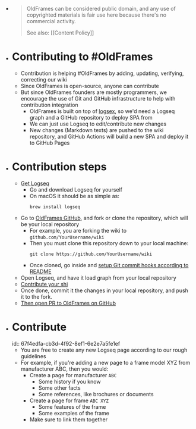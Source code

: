 - > OldFrames can be considered public domain, and any use of copyrighted materials is fair use here because there's no commercial activity.
  >
  >See also: [[Content Policy]]
- # Contributing to #OldFrames
	- Contribution is helping #OldFrames by adding, updating, verifying, correcting our wiki
	- Since OldFrames is open-source, anyone can contribute
	- But since OldFrames founders are mostly programmers, we encourage the use of Git and GitHub infrastructure to help with contribution integration
		- OldFrames is built on top of [logsex](https://github.com/soyart/logsex), so we'd need a Logseq graph and a GitHub repository to deploy SPA from
		- We can just use Logseq to edit/contribute new changes
		- New changes (Markdown texts) are pushed to the wiki repository, and GitHub Actions will build a new SPA and deploy it to GitHub Pages
- # Contribution steps
	- [Get Logseq](https://logseq.com)
		- Go and download Logseq for yourself
		- On macOS it should be as simple as:
		  ```shell
		  brew install logseq
		  ```
	- Go to [OldFrames GitHub](https://github.com/OldFrames/wiki), and fork or clone the repository, which will be your local repository
		- For example, you are forking the wiki to `github.com/YourUsername/wiki`
		- Then you must clone this repository down to your local machine:
		  ```shell
		  git clone https://github.com/YourUsername/wiki
		  ```
		- Once cloned, go inside and [setup Git commit hooks according to README](https://github.com/OldFrames/wiki/blob/master/README.md)
	- Open Logseq, and have it load graph from your local repository
	- [Contribute your shi](((67f4edfa-cb3d-4f92-8ef1-6e2e7a5fe1ef)))
	- Once done, commit it the changes in your local repository, and push it to the fork.
	- [Then open PR to OldFrames on GitHub](https://docs.github.com/en/pull-requests/collaborating-with-pull-requests/proposing-changes-to-your-work-with-pull-requests/creating-a-pull-request-from-a-fork)
- # Contribute
  id:: 67f4edfa-cb3d-4f92-8ef1-6e2e7a5fe1ef
	- You are free to create any new Logseq page according to our rough guidelines
	- For example, if you're adding a new page to a frame model XYZ from manufacturer ABC, then you would:
		- Create a page for manufacturer `ABC`
			- Some history if you know
			- Some other facts
			- Some references, like brochures or documents
		- Create a page for frame `ABC XYZ`
			- Some features of the frame
			- Some examples of the frame
		- Make sure to link them together
